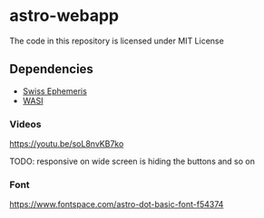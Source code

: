 # astro-webapp

The code in this repository is licensed under MIT License

## Dependencies

- [Swiss Ephemeris](https://www.astro.com/swisseph/swephinfo_e.htm)
- [WASI](https://wasi.dev/)

### Videos

https://youtu.be/soL8nvKB7ko

TODO: responsive on wide screen is hiding the buttons and so on

### Font

https://www.fontspace.com/astro-dot-basic-font-f54374
